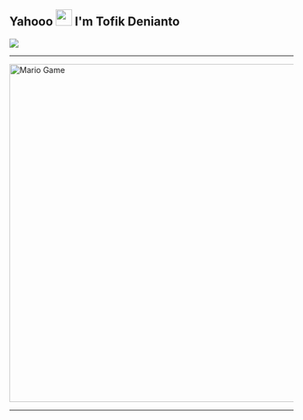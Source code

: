 ## Yahooo <img src="https://github.com/TheDudeThatCode/TheDudeThatCode/blob/master/Assets/Hi.gif" width="29px"> I'm Tofik Denianto
<img align="center" height="auto" src="https://avatars.githubusercontent.com/u/55822959?s=460&u=98e06e04babbf38abadbcef21413060992a40d71&v=4"/>

___

<img src="https://github.com/TheDudeThatCode/TheDudeThatCode/blob/master/Assets/Mario_Gameplay.gif" alt="Mario Game" width="600" />

___
